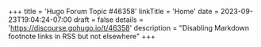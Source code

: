 +++
title = 'Hugo Forum Topic #46358'
linkTitle = 'Home'
date = 2023-09-23T19:04:24-07:00
draft = false
details = 'https://discourse.gohugo.io/t/46358'
description = "Disabling Markdown footnote links in RSS but not elsewhere"
+++
